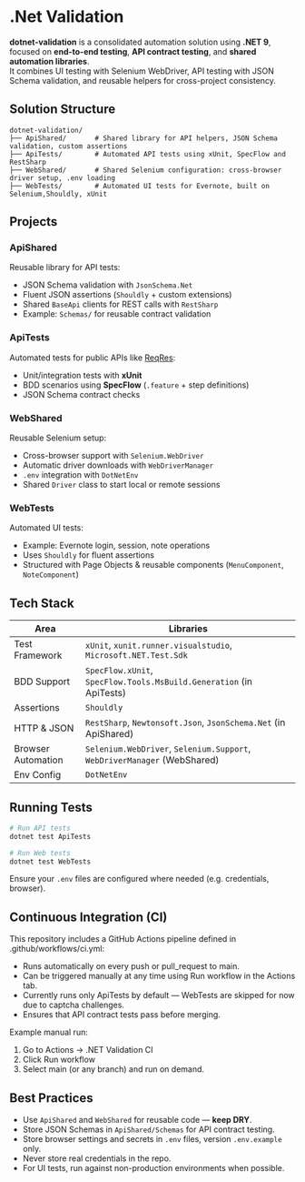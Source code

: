 # .Net Validation

**dotnet-validation** is a consolidated automation solution using **.NET 9**, focused on **end-to-end testing**, **API contract testing**, and **shared automation libraries**.  
It combines UI testing with Selenium WebDriver, API testing with JSON Schema validation, and reusable helpers for cross-project consistency.

## Solution Structure

```
dotnet-validation/
├── ApiShared/       # Shared library for API helpers, JSON Schema validation, custom assertions
├── ApiTests/        # Automated API tests using xUnit, SpecFlow and RestSharp
├── WebShared/       # Shared Selenium configuration: cross-browser driver setup, .env loading
├── WebTests/        # Automated UI tests for Evernote, built on Selenium,Shouldly, xUnit
```

## Projects

### **ApiShared**

Reusable library for API tests:
- JSON Schema validation with `JsonSchema.Net`
- Fluent JSON assertions (`Shouldly` + custom extensions)
- Shared `BaseApi` clients for REST calls with `RestSharp`
- Example: `Schemas/` for reusable contract validation

### **ApiTests**

Automated tests for public APIs like [ReqRes](https://reqres.in):
- Unit/integration tests with **xUnit**
- BDD scenarios using **SpecFlow** (`.feature` + step definitions)
- JSON Schema contract checks

### **WebShared**

Reusable Selenium setup:
- Cross-browser support with `Selenium.WebDriver`
- Automatic driver downloads with `WebDriverManager`
- `.env` integration with `DotNetEnv`
- Shared `Driver` class to start local or remote sessions

### **WebTests**

Automated UI tests:
- Example: Evernote login, session, note operations
- Uses `Shouldly` for fluent assertions
- Structured with Page Objects & reusable components (`MenuComponent`, `NoteComponent`)


## Tech Stack

| Area               | Libraries                                                                |
| ------------------ | ------------------------------------------------------------------------ |
| Test Framework     | `xUnit`, `xunit.runner.visualstudio`, `Microsoft.NET.Test.Sdk`           |
| BDD Support        | `SpecFlow.xUnit`, `SpecFlow.Tools.MsBuild.Generation` (in ApiTests)      |
| Assertions         | `Shouldly`                                                               |
| HTTP & JSON        | `RestSharp`, `Newtonsoft.Json`, `JsonSchema.Net` (in ApiShared)          |
| Browser Automation | `Selenium.WebDriver`, `Selenium.Support`, `WebDriverManager` (WebShared) |
| Env Config         | `DotNetEnv`                                                              |

## Running Tests

```bash
# Run API tests
dotnet test ApiTests

# Run Web tests
dotnet test WebTests
```

Ensure your `.env` files are configured where needed (e.g. credentials, browser).

## Continuous Integration (CI)

This repository includes a GitHub Actions pipeline defined in .github/workflows/ci.yml:

- Runs automatically on every push or pull_request to main.
- Can be triggered manually at any time using Run workflow in the Actions tab.
- Currently runs only ApiTests by default — WebTests are skipped for now due to captcha challenges.
- Ensures that API contract tests pass before merging.

Example manual run:

1. Go to Actions → .NET Validation CI
2. Click Run workflow
3. Select main (or any branch) and run on demand.

## Best Practices

- Use `ApiShared` and `WebShared` for reusable code — **keep DRY**.
- Store JSON Schemas in `ApiShared/Schemas` for API contract testing.
- Store browser settings and secrets in `.env` files, version `.env.example` only.
- Never store real credentials in the repo.
- For UI tests, run against non-production environments when possible.

